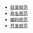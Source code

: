 * [目录规范](/standard/index.md)
* [命名规范](/standard/name.md)
* [编码规范](/standard/code.md)
* [开发规范](/standard/dev.md)
